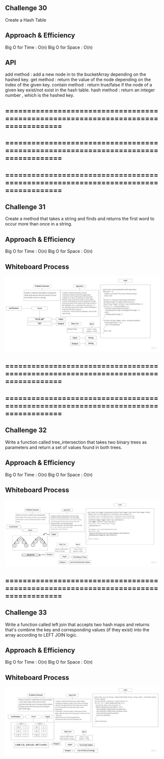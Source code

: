 ## Challenge 30
Create a Hash Table

## Approach & Efficiency
Big O for Time : O(n)
Big O for Space : O(n)

## API
add method : add a new node in to the bucketArray depending on the hashed key.
get method : return the value of the node depending on the index of the given key.
contain method : return true/false if the node of a given key exist/not exist in the hash table.
hash method : return an integer number , which is the hashed key.
## ===================================================================================
## ===================================================================================
## ===================================================================================
## Challenge 31
Create a method that takes a string and finds and returns the first word to occur more than once in a string.

## Approach & Efficiency
Big O for Time : O(n)
Big O for Space : O(n)

## Whiteboard Process
![hashmap-repeated-word](hashmap-repeated-word.jpg)
## ===================================================================================
## ===================================================================================
## Challenge 32
Write a function called tree_intersection that takes two binary trees as parameters and return a set of values found in both trees.

## Approach & Efficiency
Big O for Time : O(n)
Big O for Space : O(n)

## Whiteboard Process
![tree_intersection](tree_intersection.jpg)
## ===================================================================================
## Challenge 33
Write a function called left join that accepts   two hash maps and returns that's combine the key and corresponding values (if they exist) into the array according to LEFT JOIN logic.

## Approach & Efficiency
Big O for Time : O(n)
Big O for Space : O(n)

## Whiteboard Process
![hashmap-left-join](hashmap-left-join.jpg)


